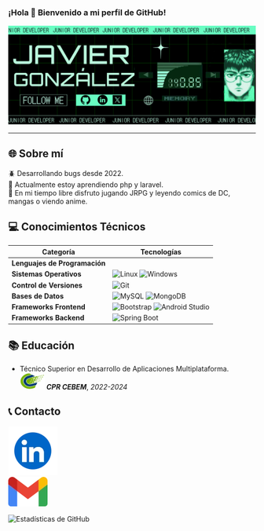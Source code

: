 #
### ¡Hola 👋 Bienvenido a mi perfil de GitHub! 
![banner](BANNER.png)

---

## 🌐 Sobre mí
<p align="left"'>🪲 Desarrollando bugs desde 2022.<br>🧠 Actualmente estoy aprendiendo php y laravel.<br>👾 En mi tiempo libre disfruto jugando JRPG y leyendo comics de DC, mangas o viendo anime.</p>

## 💻 Conocimientos Técnicos

| Categoría               | Tecnologías                                                                                                                                                             |
|-------------------------|-------------------------------------------------------------------------------------------------------------------------------------------------------------------------|
| **Lenguajes de Programación** |  |
| **Sistemas Operativos**      | ![Linux](https://img.shields.io/badge/-Linux-FCC624?style=flat-square&logo=linux) ![Windows](https://img.shields.io/badge/-Windows-0078D6?style=flat-square&logo=windows)                                                         |
| **Control de Versiones**     | ![Git](https://img.shields.io/badge/-Git-F05032?style=flat-square&logo=git)                                                                                                                         |
| **Bases de Datos**           | ![MySQL](https://img.shields.io/badge/-MySQL-4479A1?style=flat-square&logo=mysql) ![MongoDB](https://img.shields.io/badge/-MongoDB-47A248?style=flat-square&logo=mongodb)                                                       |
| **Frameworks Frontend**      | ![Bootstrap](https://img.shields.io/badge/-Bootstrap-7952B3?style=flat-square&logo=bootstrap) ![Android Studio](https://img.shields.io/badge/-Android_Studio-3DDC84?style=flat-square&logo=android-studio)                     |
| **Frameworks Backend**       | ![Spring Boot](https://img.shields.io/badge/-SpringBoot-6DB33F?style=flat-square&logo=spring-boot)                                                                      |

## 📚 Educación
- Técnico Superior en Desarrollo de Aplicaciones Multiplataforma.<br>
  ![CEBEM](CEBEM.png) ***CPR CEBEM***, _2022-2024_

## 📞 Contacto
[![Linkedin](link.webp)](https://www.linkedin.com/in/javier-gonz%C3%A1lez-gim%C3%A9nez-a72426280/) <br> [![GMAIL](Gmail_icon_(2020).svg.webp)](mailto:javigongimenez@gmail.com)

![Estadísticas de GitHub](https://github-readme-stats.vercel.app/api?username=gonzgimnzjavier&show_icons=true)
